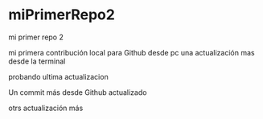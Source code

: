 # miPrimerRepo2

mi primer repo 2

mi primera contribución local para Github desde pc
una actualización mas desde la terminal

probando ultima actualizacion

Un commit más desde Github actualizado

otrs actualización más
